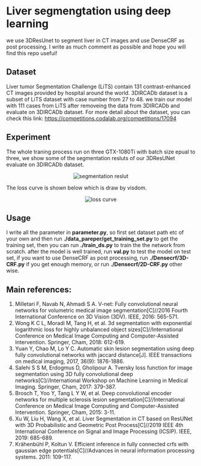 # Liver segmengtation using deep learning
we use 3DResUnet to segment liver in CT images and use DenseCRF as post processing. I write as much comment as possible and hope you will find this repo useful!

## Dataset
Liver tumor Segmentation Challenge (LiTS) contain 131 contrast-enhanced CT images provided by hospital around the world. 3DIRCADb dataset is a subset of LiTS dataset with case number from 27 to 48. we train our model with 111 cases from LiTS after removeing the data from 3DIRCADb and evaluate on 3DIRCADb dataset. For more detail about the dataset, you can check this link: https://competitions.codalab.org/competitions/17094

## Experiment
The whole traning process run on three GTX-1080Ti with batch size epual to three, we show some of the segmentation resluts of our 3DResUNet evaluate on 3DIRCADb dataset.

<div align=center><img src="https://github.com/assassint2017/MICCAI-LITS2017/blob/master/img/segmentation-result.png"alt="segmentation reslut"/></div>  

The loss curve is shown below which is draw by visdom.  
<div align=center><img src="https://github.com/assassint2017/MICCAI-LITS2017/blob/master/img/loss_curve.png"alt="loss curve"/></div>  
  
## Usage
I write all the parameter in **parameter.py**, so first set dataset path etc of your own and then run **./data_pareper/get_training_set.py** to get the training set, then you can run **./train_ds.py** to train the the network from scratch. after the model is well trained, run **val.py** to test the model on test set, if you want to use DenseCRF as post processing, run **./Densecrf/3D-CRF.py** if you get enough memory, or run **./Densecrf/2D-CRF.py** other wise.

## Main references:
1. Milletari F, Navab N, Ahmadi S A. V-net: Fully convolutional neural networks for volumetric medical image segmentation[C]//2016 Fourth International Conference on 3D Vision (3DV). IEEE, 2016: 565-571.
2. Wong K C L, Moradi M, Tang H, et al. 3d segmentation with exponential logarithmic loss for highly unbalanced object sizes[C]//International Conference on Medical Image Computing and Computer-Assisted Intervention. Springer, Cham, 2018: 612-619.
3. Yuan Y, Chao M, Lo Y C. Automatic skin lesion segmentation using deep fully convolutional networks with jaccard distance[J]. IEEE transactions on medical imaging, 2017, 36(9): 1876-1886.
4. Salehi S S M, Erdogmus D, Gholipour A. Tversky loss function for image segmentation using 3D fully convolutional deep networks[C]//International Workshop on Machine Learning in Medical Imaging. Springer, Cham, 2017: 379-387.
5. Brosch T, Yoo Y, Tang L Y W, et al. Deep convolutional encoder networks for multiple sclerosis lesion segmentation[C]//International Conference on Medical Image Computing and Computer-Assisted Intervention. Springer, Cham, 2015: 3-11.
6. Xu W, Liu H, Wang X, et al. Liver Segmentation in CT based on ResUNet with 3D Probabilistic and Geometric Post Process[C]//2019 IEEE 4th International Conference on Signal and Image Processing (ICSIP). IEEE, 2019: 685-689.  
7. Krähenbühl P, Koltun V. Efficient inference in fully connected crfs with gaussian edge potentials[C]//Advances in neural information processing systems. 2011: 109-117.
